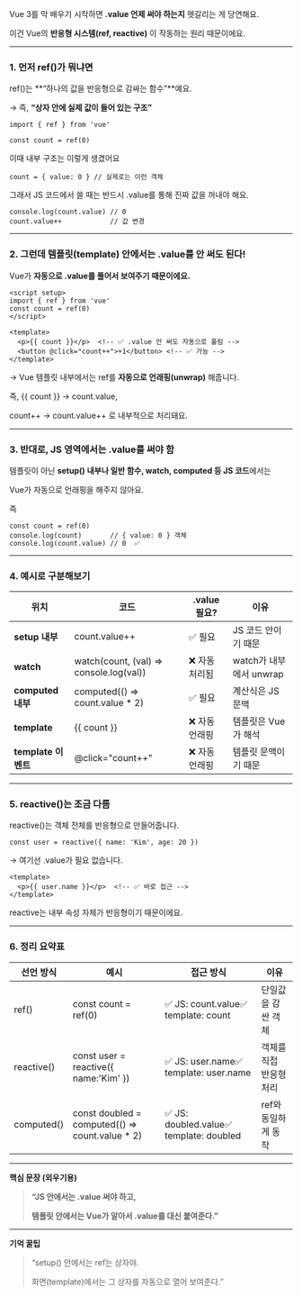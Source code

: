 Vue 3를 막 배우기 시작하면 **.value 언제 써야 하는지** 헷갈리는 게 당연해요.

이건 Vue의 **반응형 시스템(ref, reactive)** 이 작동하는 원리 때문이에요.

---

### 1. 먼저 ref()가 뭐냐면

ref()는 **“하나의 값을 반응형으로 감싸는 함수”**예요.

→ 즉, **“상자 안에 실제 값이 들어 있는 구조”**

```vue
import { ref } from 'vue'

const count = ref(0)
```

이때 내부 구조는 이렇게 생겼어요

```vue
count = { value: 0 } // 실제로는 이런 객체
```

그래서 JS 코드에서 쓸 때는 반드시 .value를 통해 진짜 값을 꺼내야 해요.

```vue
console.log(count.value) // 0
count.value++            // 값 변경
```

---

### 2. 그런데 템플릿(template) 안에서는 .value를 안 써도 된다!

Vue가 **자동으로 .value를 풀어서 보여주기 때문이에요.**

```vue
<script setup>
import { ref } from 'vue'
const count = ref(0)
</script>

<template>
  <p>{{ count }}</p>  <!-- ✅ .value 안 써도 자동으로 풀림 -->
  <button @click="count++">+1</button> <!-- ✅ 가능 -->
</template>
```

→ Vue 템플릿 내부에서는 ref를 **자동으로 언래핑(unwrap)** 해줍니다.

즉, {{ count }} → count.value,

count++ → count.value++ 로 내부적으로 처리돼요.

---

### 3. 반대로, JS 영역에서는 .value를 써야 함

템플릿이 아닌 **setup() 내부나 일반 함수, watch, computed 등 JS 코드**에서는

Vue가 자동으로 언래핑을 해주지 않아요.

즉

```vue
const count = ref(0)
console.log(count)       // { value: 0 } 객체
console.log(count.value) // 0  ✅
```

---

### 4. 예시로 구분해보기

|**위치**|**코드**|.value **필요?**|**이유**|
|---|---|---|---|
|**setup 내부**|count.value++|✅ 필요|JS 코드 안이기 때문|
|**watch**|watch(count, (val) => console.log(val))|❌ 자동 처리됨|watch가 내부에서 unwrap|
|**computed 내부**|computed(() => count.value * 2)|✅ 필요|계산식은 JS 문맥|
|**template**|{{ count }}|❌ 자동 언래핑|템플릿은 Vue가 해석|
|**template 이벤트**|@click="count++"|❌ 자동 언래핑|템플릿 문맥이기 때문|

---

### 5. reactive()는 조금 다름

reactive()는 객체 전체를 반응형으로 만들어줍니다.

```vue
const user = reactive({ name: 'Kim', age: 20 })
```

→ 여기선 .value가 필요 없습니다.

```vue
<template>
  <p>{{ user.name }}</p>  <!-- ✅ 바로 접근 -->
</template>
```

reactive는 내부 속성 자체가 반응형이기 때문이에요.

---

### 6. 정리 요약표

|**선언 방식**|**예시**|**접근 방식**|**이유**|
|---|---|---|---|
|ref()|const count = ref(0)|✅ JS: count.value✅ template: count|단일값을 감싼 객체|
|reactive()|const user = reactive({ name:'Kim' })|✅ JS: user.name✅ template: user.name|객체를 직접 반응형 처리|
|computed()|const doubled = computed(() => count.value * 2)|✅ JS: doubled.value✅ template: doubled|ref와 동일하게 동작|

---

**핵심 문장 (외우기용)**

> **“JS 안에서는 .value 써야 하고,**
>
> **템플릿 안에서는 Vue가 알아서 .value를 대신 붙여준다.”**

---

**기억 꿀팁**

> “setup() 안에서는 ref는 상자야.
>
> 화면(template)에서는 그 상자를 자동으로 열어 보여준다.”
